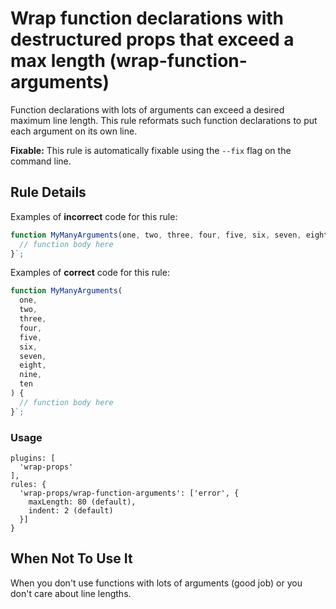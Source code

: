# Wrap function declarations with destructured props that exceed a max length (wrap-function-arguments)

Function declarations with lots of arguments can exceed a desired maximum line length. This rule reformats such function declarations to put each argument on its own line.

**Fixable:** This rule is automatically fixable using the `--fix` flag on the command line.

## Rule Details

Examples of **incorrect** code for this rule:

```js
function MyManyArguments(one, two, three, four, five, six, seven, eight, nine, ten) {
  // function body here
}`;
```

Examples of **correct** code for this rule:

```js
function MyManyArguments(
  one,
  two,
  three,
  four,
  five,
  six,
  seven,
  eight,
  nine,
  ten
) {
  // function body here
}`;
```

### Usage

```
plugins: [
  'wrap-props'
],
rules: {
  'wrap-props/wrap-function-arguments': ['error', {
    maxLength: 80 (default),
    indent: 2 (default)
  }]
}
```

## When Not To Use It

When you don't use functions with lots of arguments (good job) or you don't care about line lengths.
